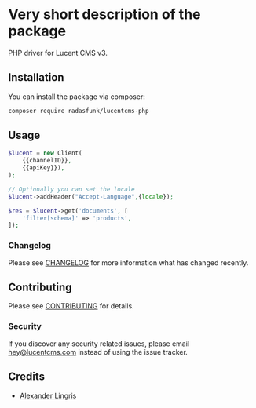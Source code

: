 # Very short description of the package

PHP driver for Lucent CMS v3.


## Installation

You can install the package via composer:

```bash
composer require radasfunk/lucentcms-php
```

## Usage

```php
$lucent = new Client(
    {{channelID}},
    {{apiKey}}),
);

// Optionally you can set the locale
$lucent->addHeader("Accept-Language",{locale});

$res = $lucent->get('documents', [
    'filter[schema]' => 'products',
]);
```

### Changelog

Please see [CHANGELOG](CHANGELOG.md) for more information what has changed recently.

## Contributing

Please see [CONTRIBUTING](CONTRIBUTING.md) for details.

### Security

If you discover any security related issues, please email hey@lucentcms.com instead of using the issue tracker.

## Credits

-   [Alexander Lingris](https://github.com/lucentcms)

